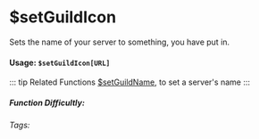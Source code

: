 # $setGuildIcon
Sets the name of your server to something, you have put in.

#### Usage: `$setGuildIcon[URL]`

::: tip Related Functions
[$setGuildName](../Server/setGuildName.md), to set a server's name
:::


##### Function Difficultly: <Badge type="tip" text="Easy" vertical="middle" /> 
###### Tags: <Badge type="tip" text="guild icon" vertical="middle" /> <Badge type="tip" text="server icon" vertical="middle" /> <Badge type="tip" text="server logo" vertical="middle" /> <Badge type="tip" text="server avatar" vertical="middle" />